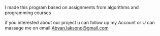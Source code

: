 I made this program based on assignments from algorithms and programming courses

if you interested about our project u can follow up my Account
or
U can massage me on email Abyan.laksono@gmail.com
